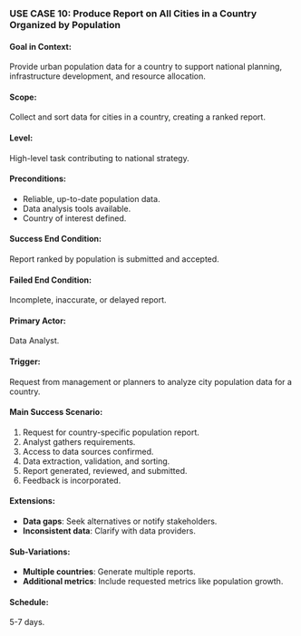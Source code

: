 ### USE CASE 10: **Produce Report on All Cities in a Country Organized by Population**

#### **Goal in Context**:
Provide urban population data for a country to support national planning, infrastructure development, and resource allocation.

#### **Scope**:
Collect and sort data for cities in a country, creating a ranked report.

#### **Level**:
High-level task contributing to national strategy.

#### **Preconditions**:
- Reliable, up-to-date population data.
- Data analysis tools available.
- Country of interest defined.

#### **Success End Condition**:
Report ranked by population is submitted and accepted.

#### **Failed End Condition**:
Incomplete, inaccurate, or delayed report.

#### **Primary Actor**:
Data Analyst.

#### **Trigger**:
Request from management or planners to analyze city population data for a country.

#### **Main Success Scenario**:
1. Request for country-specific population report.
2. Analyst gathers requirements.
3. Access to data sources confirmed.
4. Data extraction, validation, and sorting.
5. Report generated, reviewed, and submitted.
6. Feedback is incorporated.

#### **Extensions**:
- **Data gaps**: Seek alternatives or notify stakeholders.
- **Inconsistent data**: Clarify with data providers.

#### **Sub-Variations**:
- **Multiple countries**: Generate multiple reports.
- **Additional metrics**: Include requested metrics like population growth.

#### **Schedule**:
5-7 days.
